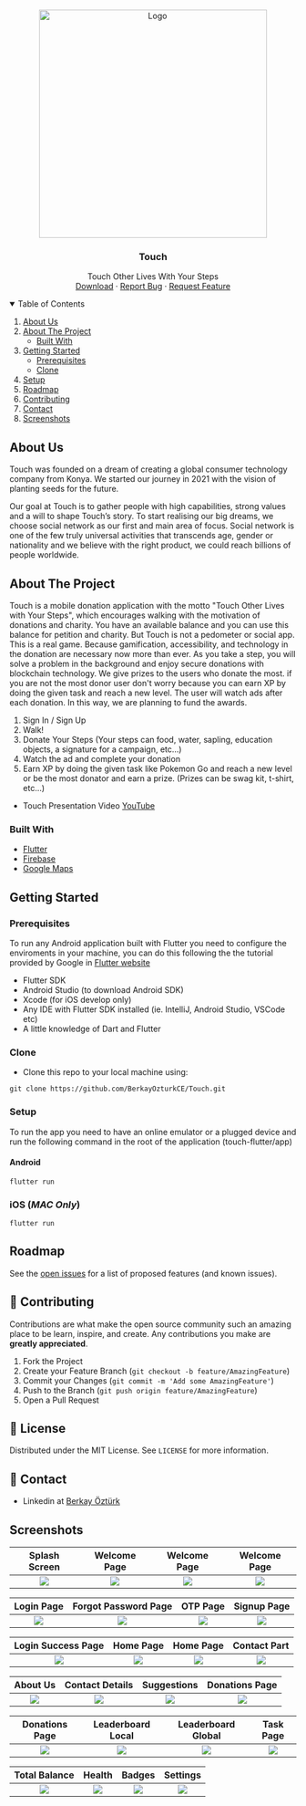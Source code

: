 <!-- PROJECT LOGO -->
<br />
<p align="center">
  <a href="https://github.com/BerkayOzturkCE/Touch/tree/master/touch">
    <img src="assets/images/Touch_Logo.png" alt="Logo" width="400">
  </a>

  <h3 align="center">Touch</h3>

  <p align="center">
    Touch Other Lives With Your Steps
    <br />
    <a href="https://github.com/BerkayOzturkCE/Touch/tree/master/touch">Download</a>
    ·
    <a href="https://github.com/BerkayOzturkCE/Touch/issues">Report Bug</a>
    ·
    <a href="https://github.com/BerkayOzturkCE/Touch/issues">Request Feature</a>
  </p>
</p>


<!-- TABLE OF CONTENTS -->
<details open="open">
  <summary>Table of Contents</summary>
  <ol>
    <li>
      <a href="#about-us">About Us</a>
    </li>
    <li>
      <a href="#about-the-project">About The Project</a>
      <ul>
        <li><a href="#built-with">Built With</a></li>
      </ul>
    </li>
    <li>
      <a href="#getting-started">Getting Started</a>
      <ul>
        <li><a href="#prerequisites">Prerequisites</a></li>
        <li><a href="#clone">Clone</a></li>
      </ul>
    </li>
    <li><a href="#setup">Setup</a></li>
    <li><a href="#roadmap">Roadmap</a></li>
    <li><a href="#contributing">Contributing</a></li>
    <li><a href="#contact">Contact</a></li>
    <li><a href="#Screenshots">Screenshots</a></li>
  </ol>
</details>


<!-- ABOUT US -->
## About Us

Touch was founded on a dream of creating a global consumer technology company from Konya. We started our journey in 2021 with the vision of planting seeds for the future.

Our goal at Touch is to gather people with high capabilities, strong values and a will to shape Touch’s story. To start realising our big dreams, we choose social network as our first and main area of focus. Social network is one of the few truly universal activities that transcends age, gender or nationality and we believe with the right product, we could reach billions of people worldwide.


<!-- ABOUT THE PROJECT -->
## About The Project
Touch is a mobile donation application with the motto "Touch Other Lives with Your Steps", which encourages walking with the motivation of donations and charity. You have an available balance and you can use this balance for petition and charity. But Touch is not a pedometer or social app. This is a real game.
Because gamification, accessibility, and technology in the donation are necessary now more than ever. As you take a step, you will solve a problem in the background and enjoy secure donations with blockchain technology.
We give prizes to the users who donate the most. if you are not the most donor user don't worry because you can earn XP by doing the given task and reach a new level.  The user will watch ads after each donation. In this way, we are planning to fund the awards.

1. Sign In / Sign Up
2. Walk!
3. Donate Your Steps (Your steps can food, water, sapling, education objects, a signature for a campaign, etc...)
4. Watch the ad and complete your donation
5. Earn XP by doing the given task like Pokemon Go and reach a new level or be the most donator and earn a prize. (Prizes can be swag kit, t-shirt, etc...)

- Touch Presentation Video [YouTube](https://www.youtube.com/watch?v=MbCTpABnHm0)


### Built With

* [Flutter](https://flutter.dev)
* [Firebase](https://firebase.google.com)
* [Google Maps](https://cloud.google.com/maps-platform)


<!-- GETTING STARTED -->
##  Getting Started

### Prerequisites

To run any Android application built with Flutter you need to configure the enviroments in your machine, you can do this following the the tutorial provided by Google in [Flutter website](https://flutter.dev/docs/get-started/install)

- Flutter SDK
- Android Studio (to download Android SDK)
- Xcode (for iOS develop only)
- Any IDE with Flutter SDK installed (ie. IntelliJ, Android Studio, VSCode etc)
- A little knowledge of Dart and Flutter

### Clone

- Clone this repo to your local machine using:

```
git clone https://github.com/BerkayOzturkCE/Touch.git
```

### Setup

To run the app you need to have an online emulator or a plugged device and run the following command in the root of the application (touch-flutter/app)

#### Android
```
flutter run
``` 
### iOS (_MAC Only_)

```
flutter run
``` 

<!-- ROADMAP -->
## Roadmap

See the [open issues](https://github.com/BerkayOzturkCE/Touch/issues) for a list of proposed features (and known issues).


<!-- CONTRIBUTING -->
## 🤔 Contributing

Contributions are what make the open source community such an amazing place to be learn, inspire, and create. Any contributions you make are **greatly appreciated**.

1. Fork the Project
2. Create your Feature Branch (`git checkout -b feature/AmazingFeature`)
3. Commit your Changes (`git commit -m 'Add some AmazingFeature'`)
4. Push to the Branch (`git push origin feature/AmazingFeature`)
5. Open a Pull Request


<!-- LICENSE -->
## 📝 License

Distributed under the MIT License. See `LICENSE` for more information.


<!-- CONTACT -->
## 📌 Contact

- Linkedin at [Berkay Öztürk](https://www.linkedin.com/in/broztrk/)

<!-- SCREENSHOTS -->
## Screenshots

Splash Screen               |  Welcome Page               | Welcome Page               |  Welcome Page
:-------------------------:|:-------------------------:|:-------------------------:|:-------------------------:
![](https://github.com/YunusEmreAlps/Touch/blob/master/touch/assets/github/1.jpg?raw=true)|![](https://github.com/YunusEmreAlps/Touch/blob/master/touch/assets/github/2.jpg?raw=true)|![](https://github.com/YunusEmreAlps/Touch/blob/master/touch/assets/github/3.jpg?raw=true)|![](https://github.com/YunusEmreAlps/Touch/blob/master/touch/assets/github/4.jpg?raw=true)|

Login Page              |  Forgot Password Page               | OTP Page               |  Signup Page
:-------------------------:|:-------------------------:|:-------------------------:|:-------------------------:
![](https://github.com/YunusEmreAlps/Touch/blob/master/touch/assets/github/5.jpg?raw=true)|![](https://github.com/YunusEmreAlps/Touch/blob/master/touch/assets/github/6.jpg?raw=true)|![](https://github.com/YunusEmreAlps/Touch/blob/master/touch/assets/github/7.jpg?raw=true)|![](https://github.com/YunusEmreAlps/Touch/blob/master/touch/assets/github/8.jpg?raw=true)|

Login Success Page              |  Home Page               | Home Page               |  Contact Part
:-------------------------:|:-------------------------:|:-------------------------:|:-------------------------:
![](https://github.com/YunusEmreAlps/Touch/blob/master/touch/assets/github/9.jpg?raw=true)|![](https://github.com/YunusEmreAlps/Touch/blob/master/touch/assets/github/10.jpg?raw=true)|![](https://github.com/YunusEmreAlps/Touch/blob/master/touch/assets/github/11.jpg?raw=true)|![](https://github.com/YunusEmreAlps/Touch/blob/master/touch/assets/github/12.jpg?raw=true)|

About Us              |  Contact Details              | Suggestions               |  Donations Page
:-------------------------:|:-------------------------:|:-------------------------:|:-------------------------:
![](https://github.com/YunusEmreAlps/Touch/blob/master/touch/assets/github/13.jpg?raw=true)|![](https://github.com/YunusEmreAlps/Touch/blob/master/touch/assets/github/14.jpg?raw=true)|![](https://github.com/YunusEmreAlps/Touch/blob/master/touch/assets/github/15.jpg?raw=true)|![](https://github.com/YunusEmreAlps/Touch/blob/master/touch/assets/github/16.jpg?raw=true)|

Donations Page             |  Leaderboard Local        | Leaderboard Global               |  Task Page 
:-------------------------:|:-------------------------:|:-------------------------:|:-------------------------:
![](https://github.com/YunusEmreAlps/Touch/blob/master/touch/assets/github/17.jpg?raw=true)|![](https://github.com/YunusEmreAlps/Touch/blob/master/touch/assets/github/18.jpg?raw=true)|![](https://github.com/YunusEmreAlps/Touch/blob/master/touch/assets/github/19.jpg?raw=true)|![](https://github.com/YunusEmreAlps/Touch/blob/master/touch/assets/github/20.jpg?raw=true)|

Total Balance           |  Health           | Badges               |  Settings
:-------------------------:|:-------------------------:|:-------------------------:|:-------------------------:
![](https://github.com/YunusEmreAlps/Touch/blob/master/touch/assets/github/21.jpg?raw=true)|![](https://github.com/YunusEmreAlps/Touch/blob/master/touch/assets/github/22.jpg?raw=true)|![](https://github.com/YunusEmreAlps/Touch/blob/master/touch/assets/github/23.jpg?raw=true)|![](https://github.com/YunusEmreAlps/Touch/blob/master/touch/assets/github/24.jpg?raw=true)|
